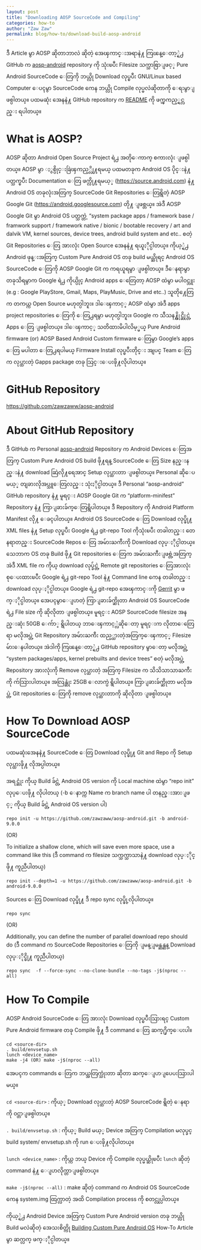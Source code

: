 ```yaml
---
layout: post
title: "Downloading AOSP SourceCode and Compiling"
categories: how-to
author: "Zaw Zaw"
permalink: blog/how-to/download-build-aosp-android
---
```


ဒီ Article မွာ AOSP ဆိုတာဘာလဲ ဆိုတဲ့ အေၾကာင္းအရာနဲ႔ ကြၽန္ေတာ့္ရဲ႕ GitHub က [aosp-android](https://github.com/zawzaww/aosp-android) repository ကို သုံးၿပီး Filesize သက္သာစြာျဖင့္ Pure Android SourceCode ေတြကို ဘယ္လို Download လုပ္ၿပီး GNU/Linux based Computer ေပၚမွာ SourceCode ကေန ဘယ္လို Compile လုပ္မလဲဆိုတာကို ေရးမွာျဖစ္ပါတယ္။ ပထမဆုံး အေနနဲ႔ GitHub repository က [README](https://github.com/zawzaww/aosp-android/blob/android-9.0.0/README.md) ကို ဖက္ၾကည့္ရင္လည္း ရပါတယ္။

# What is AOSP?
AOSP ဆိုတာ Android Open Source Project ရဲ႕ အတိုေကာက္ စကားလုံး ျဖစ္ပါတယ္။ AOSP မွာ ႏွစ္ပိုင္းခြဲၾကည့္လို႔ရမယ္ ပထမတခုက Android OS ပိုင္းနဲ႔ ပတ္သက္ၿပီး Documentation ေတြ ဖက္လို႔ရမယ့္ (https://source.android.com) နဲ႔ Android OS တခုလုံးအတြက္ SourceCode Git Repositories ေတြရွိတဲ့ AOSP Google Git (https://android.googlesource.com) တို႔ ျဖစ္တယ္။ အဲဒီ AOSP Google Git မွာ Android OS ပတ္သက္တဲ့ “system package apps / framework base / framwork support / framework native / bionic / bootable recovery / art and dalvik VM, kernel sources, device trees, android build system and etc.. စတဲ့ Git Repositories ေတြ အားလုံး Open Source အေနနဲ႔ ရယူႏိုင္ပါတယ္။ ကိုယ့္ရဲ႕ Android ဖုန္းအတြက္ Custom Pure Android OS တခု build မယ္ဆိုရင္ Android OS SourceCode ေတြကို AOSP Google Git က ကရယူရမွာ ျဖစ္ပါတယ္။ ဒီေနရာမွာ တခုသိရမွာက Google ရဲ႕ ကိုယ္ပိုင္ Android apps ေတြေတာ့ AOSP ထဲမွာ မပါဝင္ဘူး (e.g : Google PlayStore, Gmail, Maps, PlayMusic, Drive and etc..) သူတို႔ေတြက တကယ္က Open Source မဟုတ္ပါဘူး။ ဒါေၾကာင့္ AOSP ထဲမွာ အဲဒီ apps project repositories ေတြကို ေတြ႕ရမွာ မဟုတ္ပါဘူး။  Google က သီသန႔္ပိုင္ဆိုင္တဲ့ Apps ေတြ ျဖစ္ပါတယ္။ ဒါေၾကာင့္ သတိထားမိပါလိမ့္မယ္ Pure Android firmware (or) AOSP Based Android Custom firmware ေတြမွာ Google’s apps ေတြ မပါတာ ေတြ႕ရပါမယ္ Firmware Install လုပ္ၿပီးတိုင္း အျပင္ Team ေတြက လုပ္ထားတဲ့ Gapps package တခု သြင္းေပးဖို႔လိုပါတယ္။

# GitHub Repository
https://github.com/zawzaww/aosp-android

# About GitHub Repository
ဒီ GitHub က Personal [aosp-android](https://github.com/zawzaww/aosp-android) Repository က Android Devices ေတြအတြက္ Custom Pure Android OS build ဖို႔ရန္ SourceCode ေတြ Size နည္းနည္းနဲ႔ download ဆြဲလို႔ရေအာင္ Setup လုပ္ထားတာ ျဖစ္ပါတယ္။ Personal ဆိုေပမယ့္ တျခားလိုအပ္သူေတြလည္း သုံးႏိုင္ပါတယ္။
ဒီ Personal “aosp-android” GitHub repository နဲ႔ မူရင္း AOSP Google Git က “platform-minifest” Repository နဲ႔ ကြာျခားခ်က္ေတြရွိပါတယ္။ ဒီ Repository ကို Android Platform Manifest လို႔ ေခၚပါတယ္။ Android OS SourceCode ေတြ Download လုပ္ဖို႔ XML files နဲ႔ Setup လုပ္ၿပီး Google ရဲ႕ git-repo Tool ကိုသုံးၿပီး တခါတည္း တေနရာတည္း SourceCode Repos ေတြ အမ်ားႀကီးကို Download လုပ္ႏိုင္ပါတယ္။ သေဘာက OS တခု Build ဖို႔ Git repositories ေတြက အမ်ားႀကီးျဖစ္တဲ့အတြက္ အဲဒီ XML file က ကိုယ္ download လုပ္ခ်င္တဲ့ Remote git repositories ေတြအားလုံး စုေပးထားၿပီး Google ရဲ႕ git-repo Tool နဲ႔ Command line ကေန တခါတည္း download လုပ္ႏိုင္ပါတယ္။ Google ရဲ႕ git-repo အေၾကာင္းကို [Gerrit](https://gerrit.googlesource.com/git-repo/+/refs/heads/master/README.md) မွာ ဖက္ႏိုင္ပါတယ္။ အေပၚမွာေျပာတဲ့ ကြာျခားခ်က္ဆိုတာ  Android OS SourceCode ရဲ႕ File size ကို ဆိုလိုတာ ျဖစ္ပါတယ္။ မူရင္း AOSP SourceCode filesize အနည္းဆုံး 50GB ေက်ာ္ ရွိပါတယ္ ဘာေၾကာင့္လဲဆိုေတာ့ မူရင္းက လိုတာေတြေရာ မလိုအပ္တဲ့ Git Repository အမ်ားႀကီး ထည့္ထားတဲ့အတြက္ေၾကာင့္ Filesize မ်ားေနပါတယ္။ အဲဒါကို ကြၽန္ေတာ့္ရဲ႕ GitHub repository မွာေတာ့ မလိုအပ္တဲ့ “system packages/apps, kernel prebuilts and device trees” စတဲ့ မလိုအပ္တဲ့ Repository အားလုံးကို Remove လုပ္ထားတဲ့ အတြက္ Filesize က သိသိသာသာႀကီးကို က်သြားပါတယ္။ အလြန္ဆုံး 25GB ေလာက္ပဲ ရွိပါတယ္။ ကြာျခားခ်က္ဆိုတာ မလိုအပ္တဲ့ Git repositories ေတြကို remove လုပ္ထားတာကို ဆိုလိုတာ ျဖစ္ပါတယ္။

# How To Download AOSP SourceCode
ပထမဆုံးအေနနဲ႔ SourceCode ေတြ Download လုပ္ဖို႔ Git and Repo ကို Setup လုပ္ထားဖို႔ လိုအပ္ပါတယ္။

အရင္ဆုံး ကိုယ္ Build ခ်င္တဲ့ Android OS version ကို Local machine ထဲမွာ “repo init” လုပ္ေပးဖို႔ လိုပါတယ္ (-b ေနာက္က Name က branch name ပါ တနည္းအားျဖင့္ ကိုယ္ Build ခ်င္တဲ့ Android OS version ပါ)
```
repo init -u https://github.com/zawzaww/aosp-android.git -b android-9.0.0
```

(OR)

To initialize a shallow clone, which will save even more space, use a command like this (ဒီ command က filesize သက္သက္သာသာနဲ႔ download လုပ္ႏိုင္ဖို႔ ကူညီပါတယ္)
```
repo init --depth=1 -u https://github.com/zawzaww/aosp-android.git -b android-9.0.0
```

Sources ေတြ Download လုပ္ဖို႔ ဒီ repo sync လုပ္ဖို့လိုပါတယ္။
```
repo sync
```

(OR)

Additionally, you can define the number of parallel download repo should do (ဒီ command က SourceCode Repositories ေတြကို ျမန္ျမန္ဆန္ဆန္ Download လုပ္ႏိုင္ဖို႔ ကူညီပါတယ္)
```
repo sync  -f --force-sync --no-clone-bundle --no-tags -j$(nproc --all)
```

# How To Compile
AOSP Android SourceCode ေတြ အားလုံး Download လုပ္ၿပီးသြားရင္ Custom Pure Android firmware တခု Compile ဖို႔ ဒီ command ေတြ ဆက္႐ိုက္ေပးပါ။

```
cd <source-dir>
. build/envsetup.sh
lunch <device_name>
make -j4 (OR) make -j$(nproc --all)
```

အေပၚက commands ေတြက ဘယ္အတြက္သုံးတာ ဆိုတာ ဆက္ေျပာျပေပးသြားပါမယ္။

`cd <source-dir>` : 
ကိုယ့္ Download လုပ္ထားတဲ့ AOSP SourceCode ရွိတဲ့ ေနရာကို ၀င္တာျဖစ္ပါတယ္။

`. build/envsetup.sh` : 
ကိုယ့္ Build မယ့္ Device အတြက္ Compilation မလုပ္ခင္ build system/ envsetup.sh ကို run ေပးဖို႔လိုပါတယ္။

`lunch <device_name>` : 
ကိုယ္က ဘယ္ Device ကို Compile လုပ္မယ္ဆိုၿပီး `lunch` ဆိုတဲ့ command နဲ႔ ေျပာလိုက္တာျဖစ္ပါတယ္။

`make -j$(nproc --all)` : 
make ဆိုတဲ့ command က Android OS SourceCode ကေန system.img ထြက္လာတဲ့ အထိ Compilation process ကို စတင္လုပ္ပါတယ္။

ကိုယ့္ရဲ႕ Android Device အတြက္ Custom Pure Android version တခု ဘယ္လို Build မလဲဆိုတဲ့ အေသးစိတ္ကို [Building Custom Pure Android OS](https://zawzaww.github.io/blog/how-to/building-pure-android) How-To Article မွာ ဆက္လက္ ဖက္ႏိုင္ပါတယ္။
